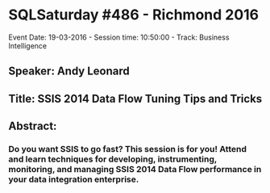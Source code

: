 # SQLSaturday #486 - Richmond 2016
Event Date: 19-03-2016 - Session time: 10:50:00 - Track: Business Intelligence
## Speaker: Andy Leonard
## Title: SSIS 2014 Data Flow Tuning Tips and Tricks
## Abstract:
### Do you want SSIS to go fast? This session is for you! Attend and learn techniques for developing, instrumenting, monitoring, and managing SSIS 2014 Data Flow performance in your data integration enterprise.
